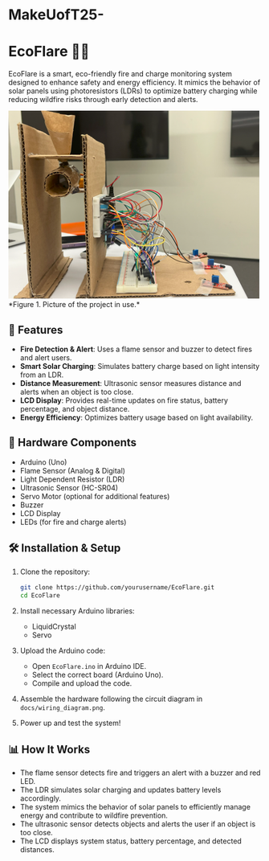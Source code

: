 # MakeUofT25-

# EcoFlare 🌱💡

EcoFlare is a smart, eco-friendly fire and charge monitoring system designed to enhance safety and energy efficiency. It mimics the behavior of solar panels using photoresistors (LDRs) to optimize battery charging while reducing wildfire risks through early detection and alerts.

<img src="https://github.com/WisteriaCh/EcoFlare_makeuoft25/blob/main/Screenshot%202025-02-16%20065306.png" alt="Project Image" width="500">
  *Figure 1. Picture of the project in use.*

## 🚀 Features

- **Fire Detection & Alert**: Uses a flame sensor and buzzer to detect fires and alert users.
- **Smart Solar Charging**: Simulates battery charge based on light intensity from an LDR.
- **Distance Measurement**: Ultrasonic sensor measures distance and alerts when an object is too close.
- **LCD Display**: Provides real-time updates on fire status, battery percentage, and object distance.
- **Energy Efficiency**: Optimizes battery usage based on light availability.

## 🔧 Hardware Components

- Arduino (Uno)
- Flame Sensor (Analog & Digital)
- Light Dependent Resistor (LDR)
- Ultrasonic Sensor (HC-SR04)
- Servo Motor (optional for additional features)
- Buzzer
- LCD Display
- LEDs (for fire and charge alerts)

## 🛠️ Installation & Setup

1. Clone the repository:
   ```sh
   git clone https://github.com/yourusername/EcoFlare.git
   cd EcoFlare
   ```

2. Install necessary Arduino libraries:
   - LiquidCrystal
   - Servo

3. Upload the Arduino code:
   - Open `EcoFlare.ino` in Arduino IDE.
   - Select the correct board (Arduino Uno).
   - Compile and upload the code.

4. Assemble the hardware following the circuit diagram in `docs/wiring_diagram.png`.

5. Power up and test the system!

## 📊 How It Works

- The flame sensor detects fire and triggers an alert with a buzzer and red LED.
- The LDR simulates solar charging and updates battery levels accordingly.
- The system mimics the behavior of solar panels to efficiently manage energy and contribute to wildfire prevention.
- The ultrasonic sensor detects objects and alerts the user if an object is too close.
- The LCD displays system status, battery percentage, and detected distances.
